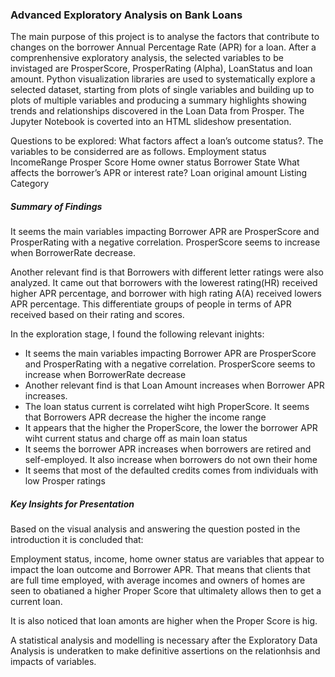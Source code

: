 ### Advanced Exploratory Analysis on Bank Loans 

The main purpose of this project is to analyse the factors that contribute to changes on the borrower Annual Percentage Rate (APR) for a loan. After a comprenhensive exploratory analysis, the selected variables to be invistaged are ProsperScore, ProsperRating (Alpha), LoanStatus and loan amount. Python visualization libraries are used to systematically explore a selected dataset, starting from plots of single variables and building up to plots of multiple variables and producing a summary highlights showing trends and relationships discovered in the Loan Data from Prosper. The Jupyter Notebook is coverted into an HTML slideshow presentation.

Questions to be explored:
What factors affect a loan’s outcome status?. The variables to be considerred are as follows.
Employment status
IncomeRange
Prosper Score
Home owner status
Borrower State
What affects the borrower’s APR or interest rate?
Loan original amount
Listing Category

##### Summary of Findings

It seems the main variables impacting Borrower APR are ProsperScore and ProsperRating with a negative correlation. ProsperScore seems to increase when BorrowerRate decrease.

Another relevant find is that Borrowers with different letter ratings were also analyzed. It came out that borrowers with the lowerest rating(HR) received higher APR percentage, and borrower with high rating A(A) received lowers APR percentage. This differentiate groups of people in terms of APR received based on their rating and scores.

In the exploration stage, I found the following relevant inights:
- It seems the main variables impacting Borrower APR are ProsperScore and ProsperRating with a negative correlation. ProsperScore seems to increase when BorrowerRate decrease
- Another relevant find is that Loan Amount increases when Borrower APR increases. 
- The loan status current is correlated wiht high ProperScore. It seems that Borrowers APR decrease the higher the income range
- It appears that the higher the ProperScore, the lower the borrower APR wiht current status and charge off as main loan status
- It seems the borrower APR increases when borrowers are retired and self-employed. It also increase when borrowers do not own their home
- It seems that most of the defaulted credits comes from individuals with low Prosper ratings

##### Key Insights for Presentation

Based on the visual analysis and answering the question posted in the introduction  it is concluded that:

Employment status, income, home owner status are variables that appear to impact the loan outcome and Borrower APR. That means that clients that are full time employed, with average incomes and owners of homes are seen to obatianed a higher Proper Score that ultimalety allows then to get a current loan.

It is also noticed that loan amonts are higher when the Proper Score is hig. 

A statistical analysis and modelling is necessary after the Exploratory Data Analysis is underatken to make definitive assertions on the relationhsis and impacts of variables.

   
